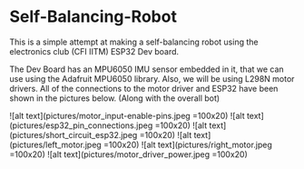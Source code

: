 # Self-Balancing-Robot

This is a simple attempt at making a self-balancing robot using the electronics club (CFI IITM) ESP32 Dev board. 

The Dev Board has an MPU6050 IMU sensor embedded in it, that we can use using the Adafruit MPU6050 library. Also, we will be using L298N motor drivers. All of the connections to the motor driver and ESP32 have been shown in the pictures below. (Along with the overall bot)

![alt text](pictures/motor_input-enable-pins.jpeg =100x20)
![alt text](pictures/esp32_pin_connections.jpeg =100x20)
![alt text](pictures/short_circuit_esp32.jpeg =100x20)
![alt text](pictures/left_motor.jpeg =100x20)
![alt text](pictures/right_motor.jpeg =100x20)
![alt text](pictures/motor_driver_power.jpeg =100x20)
